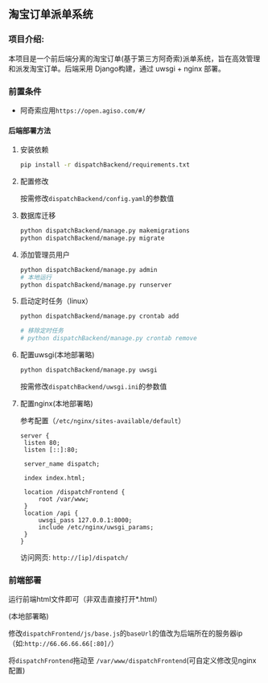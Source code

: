 ## 淘宝订单派单系统

### 项目介绍:

本项目是一个前后端分离的淘宝订单(基于第三方阿奇索)派单系统，旨在高效管理和派发淘宝订单。后端采用 Django构建，通过 uwsgi + nginx 部署。

### 前置条件

+ 阿奇索应用`https://open.agiso.com/#/`

#### 后端部署方法

1. 安装依赖

   ```bash
   pip install -r dispatchBackend/requirements.txt
   ```

2. 配置修改

   按需修改`dispatchBackend/config.yaml`的参数值

3. 数据库迁移

   ```bash
   python dispatchBackend/manage.py makemigrations
   python dispatchBackend/manage.py migrate
   ```

4. 添加管理员用户

   ```bash
   python dispatchBackend/manage.py admin
   # 本地运行
   python dispatchBackend/manage.py runserver
   ```

5. 启动定时任务（linux）

   ```bash
   python dispatchBackend/manage.py crontab add
   
   # 移除定时任务
   # python dispatchBackend/manage.py crontab remove
   ```

6. 配置uwsgi(本地部署略)

   ```bash
   python dispatchBackend/manage.py uwsgi
   ```

   按需修改`dispatchBackend/uwsgi.ini`的参数值

7. 配置nginx(本地部署略)

   参考配置（`/etc/nginx/sites-available/default`）

   ```
   server {
   	listen 80;
   	listen [::]:80;
   
   	server_name dispatch;
   	
   	index index.html;
   
   	location /dispatchFrontend {
   		root /var/www;
   	}
   	location /api {
   		uwsgi_pass 127.0.0.1:8000;
   		include /etc/nginx/uwsgi_params;
   	}
   }
   ```

   访问网页: `http://[ip]/dispatch/`

### 前端部署

运行前端html文件即可（非双击直接打开*.html）

(本地部署略)

修改`dispatchFrontend/js/base.js`的`baseUrl`的值改为后端所在的服务器ip（如:`http://66.66.66.66[:80]/`）

将`dispatchFrontend`拖动至 `/var/www/dispatchFrontend`(可自定义修改见nginx配置)

